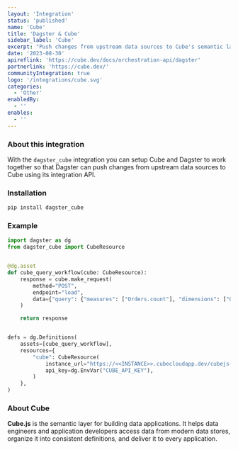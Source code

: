 ```yaml
---
layout: 'Integration'
status: 'published'
name: 'Cube'
title: 'Dagster & Cube'
sidebar_label: 'Cube'
excerpt: "Push changes from upstream data sources to Cube's semantic layer."
date: '2023-08-30'
apireflink: 'https://cube.dev/docs/orchestration-api/dagster'
partnerlink: 'https://cube.dev/'
communityIntegration: true
logo: '/integrations/cube.svg'
categories:
  - 'Other'
enabledBy:
  - ''
enables:
  - ''
---
```


### About this integration

With the `dagster_cube` integration you can setup Cube and Dagster to work together so that Dagster can push changes from upstream data sources to Cube using its integration API.

### Installation

```bash
pip install dagster_cube
```

### Example

```python
import dagster as dg
from dagster_cube import CubeResource


@dg.asset
def cube_query_workflow(cube: CubeResource):
    response = cube.make_request(
        method="POST",
        endpoint="load",
        data={"query": {"measures": ["Orders.count"], "dimensions": ["Orders.status"]}},
    )

    return response


defs = dg.Definitions(
    assets=[cube_query_workflow],
    resources={
        "cube": CubeResource(
            instance_url="https://<<INSTANCE>>.cubecloudapp.dev/cubejs-api/v1/",
            api_key=dg.EnvVar("CUBE_API_KEY"),
        )
    },
)

```

### About Cube

**Cube.js** is the semantic layer for building data applications. It helps data engineers and application developers access data from modern data stores, organize it into consistent definitions, and deliver it to every application.
